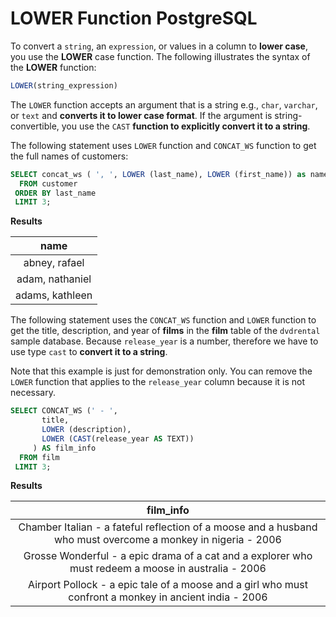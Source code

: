 # LOWER Function PostgreSQL

To convert a `string`, an `expression`, or values in a column to **lower case**, you use the **LOWER** case function. The following illustrates the syntax of the **LOWER** function:

```SQL
LOWER(string_expression)
```
The `LOWER` function accepts an argument that is a string e.g., `char`, `varchar`, or `text` and **converts it to lower case format**. If the argument is string-convertible, you use the `CAST` **function to explicitly convert it to a string**.

The following statement uses `LOWER` function and `CONCAT_WS` function to get the full names of customers:

```SQL
SELECT concat_ws ( ', ', LOWER (last_name), LOWER (first_name)) as name
  FROM customer
 ORDER BY last_name
 LIMIT 3;
```

**Results**

|name|
|:---------------:|
|abney, rafael|
|adam, nathaniel|
|adams, kathleen|

The following statement uses the `CONCAT_WS` function and `LOWER` function to get the title, description, and year of **films** in the **film** table of the `dvdrental` sample database. Because `release_year` is a number, therefore we have to use type `cast` to **convert it to a string**.

Note that this example is just for demonstration only. You can remove the `LOWER` function that applies to the `release_year` column because it is not necessary.

```SQL
SELECT CONCAT_WS (' - ',
       title,
       LOWER (description),
       LOWER (CAST(release_year AS TEXT))
     ) AS film_info
  FROM film
 LIMIT 3;
```

**Results**

|film_info|
|:------------------------------------------------------------------------------------------------------------:|
|Chamber Italian - a fateful reflection of a moose and a husband who must overcome a monkey in nigeria - 2006|
|Grosse Wonderful - a epic drama of a cat and a explorer who must redeem a moose in australia - 2006|
|Airport Pollock - a epic tale of a moose and a girl who must confront a monkey in ancient india - 2006|
